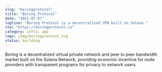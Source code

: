 ```yaml
---
slug: "boringprotocol"
title: "Boring Protocol"
date: "2021-07-07"
logline: "Boring Protocol is a decentralized VPN built on Solana."
cta: "https://boringprotocol.io"
category: infra, app
logo: /img/boringprotocol.svg
status: building
---
```

Boring is a decentralized virtual private network and peer to peer bandwidth market built on the Solana Network, providing economic incentive for node providers with transparent programs for privacy to network users.
